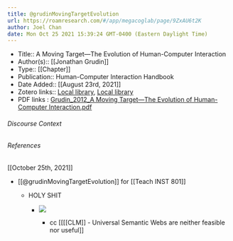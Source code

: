 ```yaml
---
title: @grudinMovingTargetEvolution
url: https://roamresearch.com/#/app/megacoglab/page/9ZxAU6t2K
author: Joel Chan
date: Mon Oct 25 2021 15:39:24 GMT-0400 (Eastern Daylight Time)
---
```


- Title:: A Moving Target—The Evolution of Human-Computer Interaction
- Author(s):: [[Jonathan Grudin]]
- Type:: [[Chapter]]
- Publication:: Human-Computer Interaction Handbook
- Date Added:: [[August 23rd, 2021]]
- Zotero links:: [Local library](zotero://select/groups/2451508/items/Z37YZHVU), [Local library](https://www.zotero.org/groups/2451508/items/Z37YZHVU)
- PDF links : [Grudin_2012_A Moving Target—The Evolution of Human-Computer Interaction.pdf](zotero://open-pdf/groups/2451508/items/D73UK6L3)

###### Discourse Context



###### References

[[October 25th, 2021]]

- [[@grudinMovingTargetEvolution]] for [[Teach INST 801]]

    - HOLY SHIT

        - ![](https://firebasestorage.googleapis.com/v0/b/firescript-577a2.appspot.com/o/imgs%2Fapp%2Fmegacoglab%2Fe8dOWwdpuz.png?alt=media&token=f955240a-8bd2-4f8d-8b72-ba7795f62ed9)

            - cc [[[[CLM]] - Universal Semantic Webs are neither feasible nor useful]]
